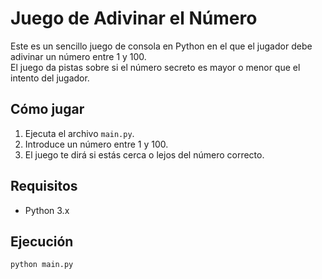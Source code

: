 # Juego de Adivinar el Número

Este es un sencillo juego de consola en Python en el que el jugador debe adivinar un número entre 1 y 100.  
El juego da pistas sobre si el número secreto es mayor o menor que el intento del jugador.

## Cómo jugar

1. Ejecuta el archivo `main.py`.
2. Introduce un número entre 1 y 100.
3. El juego te dirá si estás cerca o lejos del número correcto.

## Requisitos
- Python 3.x

## Ejecución
```bash
python main.py
